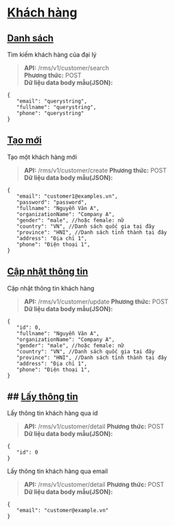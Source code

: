 # [Khách hàng](#customer)
## <a href="#Danh sách">Danh sách</a>
Tìm kiếm khách hàng của đại lý
> **API:** /rms/v1/customer/search  
> **Phương thức:** POST  
> **Dữ liệu data body mẫu(JSON):**   
```
{
   "email": "querystring",
   "fullname": "querystring",
   "phone": "querystring"
}
```

## <a href="#Tạo mới">Tạo mới</a>
Tạo một khách hàng mới
> **API:** /rms/v1/customer/create
> **Phương thức:** POST  
> **Dữ liệu data body mẫu(JSON):**   
```
{
   "email": "customer1@examples.vn",
   "password": "password",
   "fullname": "Nguyễn Văn A",
   "organizationName": "Company A",
   "gender": "male", //hoặc female: nữ
   "country": "VN", //Danh sách quốc gia tại đây
   "province": "HNI", //Danh sách tỉnh thành tại đây
   "address": "Địa chỉ 1",
   "phone": "Điện thoại 1",
}
```

## <a href="#Cập nhật thông tin">Cập nhật thông tin</a>
Cập nhật thông tin khách hàng
> **API:** /rms/v1/customer/update
> **Phương thức:** POST  
> **Dữ liệu data body mẫu(JSON):**   
```
{
   "id": 0,
   "fullname": "Nguyễn Văn A",
   "organizationName": "Company A",
   "gender": "male", //hoặc female: nữ
   "country": "VN", //Danh sách quốc gia tại đây
   "province": "HNI", //Danh sách tỉnh thành tại đây
   "address": "Địa chỉ 1",
   "phone": "Điện thoại 1",
}
```

## ## <a href="#Lấy thông tin">Lấy thông tin</a>
Lấy thông tin khách hàng qua id
> **API:** /rms/v1/customer/detail
> **Phương thức:** POST  
> **Dữ liệu data body mẫu(JSON):**   
```
{
   "id": 0
}
```

Lấy thông tin khách hàng qua email
> **API:** /rms/v1/customer/detail
> **Phương thức:** POST  
> **Dữ liệu data body mẫu(JSON):**   
```
{
   "email": "customer@example.vn"
}
```
